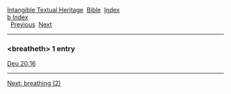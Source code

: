 [Intangible Textual Heritage](../../index)  [Bible](../index) 
[Index](index)   
[b Index](_b_)  
  [Previous](c01672)  [Next](c01674) 

------------------------------------------------------------------------

### &lt;breatheth&gt; 1 entry

[Deu 20:16](../kjv/deu020.htm#016)  

------------------------------------------------------------------------

[Next: breathing (2)](c01674)
